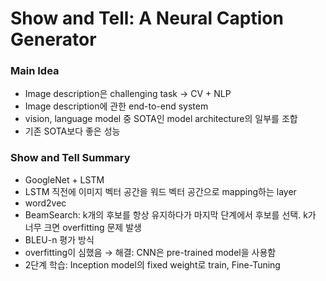 # Show and Tell: A Neural Caption Generator

### Main Idea

- Image description은 challenging task → CV + NLP
- Image description에 관한 end-to-end system
- vision, language model 중 SOTA인 model architecture의 일부를 조합
- 기존 SOTA보다 좋은 성능

### Show and Tell Summary

- GoogleNet + LSTM
- LSTM 직전에 이미지 벡터 공간을 워드 벡터 공간으로 mapping하는 layer
- word2vec
- BeamSearch: k개의 후보를 항상 유지하다가 마지막 단계에서 후보를 선택. k가 너무 크면 overfitting 문제 발생
- BLEU-n 평가 방식
- overfitting이 심했음 → 해결: CNN은 pre-trained model을 사용함
- 2단계 학습: Inception model의 fixed weight로 train, Fine-Tuning
